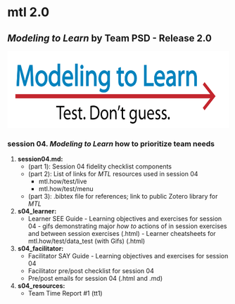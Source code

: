 # mtl 2.0

## *Modeling to Learn* by Team PSD - Release 2.0

<img src = "https://github.com/lzim/teampsd/blob/master/resources/logos/mtl_testdontguess_sm.png"
     height = "175" width = "650">

### session 04. *Modeling to Learn* how to prioritize **team needs**

1. **session04.md:**
    - (part 1): Session 04 fidelity checklist components
    - (part 2): List of links for *MTL* resources used in session 04
      - mtl.how/test/live
      - mtl.how/test/menu
    - (part 3): .bibtex file for references; link to public Zotero library for *MTL*
2. **s04_learner:**
    - Learner SEE Guide - Learning objectives and exercises for session 04
          - gifs demonstrating major *how to* actions of in session exercises and between session exercises (.html)
          - Learner cheatsheets for mtl.how/test/data_test (with Gifs) (.html)
3. **s04_facilitator:**
    - Facilitator SAY Guide - Learning objectives and exercises for session 04
    - Facilitator pre/post checklist for session 04
    - Pre/post emails for session 04 (.html and .md)
4. **s04_resources:**
    - Team Time Report #1 (tt1)
